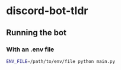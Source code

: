 # discord-bot-tldr

## Running the bot

### With an .env file

```sh
ENV_FILE=/path/to/env/file python main.py
```
